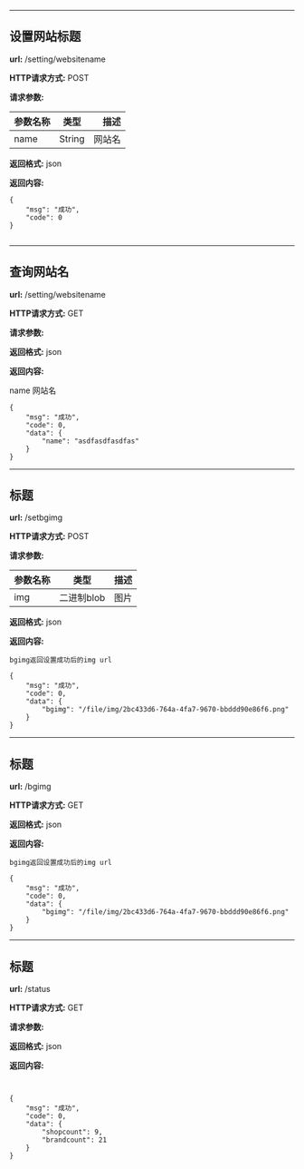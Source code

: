 
-------


## 设置网站标题

**url:** /setting/websitename

**HTTP请求方式:** POST

**请求参数:**

参数名称|类型|描述
---|:--:|---:
name|String|网站名

**返回格式:** json

**返回内容:**
```
{
    "msg": "成功",
    "code": 0
}


```


-------


## 查询网站名

**url:** /setting/websitename

**HTTP请求方式:** GET

**请求参数:**


**返回格式:** json

**返回内容:**

name 网站名
```
{
    "msg": "成功",
    "code": 0,
    "data": {
        "name": "asdfasdfasdfas"
    }
}

```


-------


## 标题

**url:** /setbgimg

**HTTP请求方式:** POST

**请求参数:**

参数名称|类型|描述
---|:--:|---:
img|二进制blob|图片

**返回格式:** json

**返回内容:**
```
bgimg返回设置成功后的img url

{
    "msg": "成功",
    "code": 0,
    "data": {
        "bgimg": "/file/img/2bc433d6-764a-4fa7-9670-bbddd90e86f6.png"
    }
}

```




-------


## 标题

**url:** /bgimg

**HTTP请求方式:** GET

**返回格式:** json

**返回内容:**
```
bgimg返回设置成功后的img url

{
    "msg": "成功",
    "code": 0,
    "data": {
        "bgimg": "/file/img/2bc433d6-764a-4fa7-9670-bbddd90e86f6.png"
    }
}

```




-------


## 标题

**url:** /status

**HTTP请求方式:** GET

**请求参数:**


**返回格式:** json

**返回内容:**
```


{
    "msg": "成功",
    "code": 0,
    "data": {
        "shopcount": 9,
        "brandcount": 21
    }
}

```
